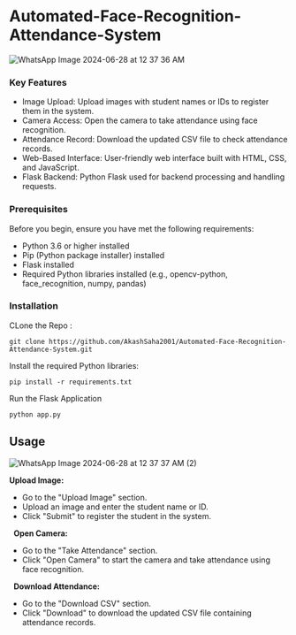 # Automated-Face-Recognition-Attendance-System
![WhatsApp Image 2024-06-28 at 12 37 36 AM](https://github.com/AkashSaha2001/Automated-Face-Recognition-Attendance-System/assets/91005784/805421be-ff30-4564-91c3-b4eb35c5b310)

### Key Features
<ul>
  <li>Image Upload: Upload images with student names or IDs to register them in the system.</li>
  <li>Camera Access: Open the camera to take attendance using face recognition.</li>
  <li>Attendance Record: Download the updated CSV file to check attendance records.</li>
  <li>Web-Based Interface: User-friendly web interface built with HTML, CSS, and JavaScript.</li>
  <li>Flask Backend: Python Flask used for backend processing and handling requests.</li>
</ul>

### Prerequisites
Before you begin, ensure you have met the following requirements:
<ul>
  <li>Python 3.6 or higher installed</li>
  <li>Pip (Python package installer) installed</li>
  <li>Flask installed</li>
  <li>Required Python libraries installed (e.g., opencv-python, face_recognition, numpy, pandas)</li>
</ul>

### Installation
CLone the Repo :
```
git clone https://github.com/AkashSaha2001/Automated-Face-Recognition-Attendance-System.git
```
Install the required Python libraries:
```
pip install -r requirements.txt
```
Run the Flask Application
```
python app.py
```

## Usage
![WhatsApp Image 2024-06-28 at 12 37 37 AM (2)](https://github.com/AkashSaha2001/Automated-Face-Recognition-Attendance-System/assets/91005784/170f4e30-7062-4beb-9d58-43a47ce48161)


<b> Upload Image: </b>
<ul>
  <li>Go to the "Upload Image" section.</li>
  <li>Upload an image and enter the student name or ID.</li>
  <li>Click "Submit" to register the student in the system.</li>
</ul>

&nbsp;
<b>Open Camera:</b>
<ul>
  <li>Go to the "Take Attendance" section.</li>
  <li>Click "Open Camera" to start the camera and take attendance using face recognition.
</li>
</ul>
&nbsp;
<b>Download Attendance:</b>
<ul>
  <li>Go to the "Download CSV" section.</li>
  <li>Click "Download" to download the updated CSV file containing attendance records.</li>
</ul>
